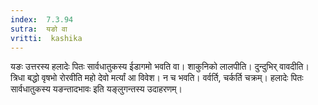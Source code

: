 ```yaml
---
index:  7.3.94
sutra:  यङो वा
vritti:  kashika 
---
```


यङः उत्तरस्य हलादेः पितः सार्वधातुकस्य ईडागमो भवति वा। शाकुनिको लालपीति। दुन्दुभिर् वावदीति। त्रिधा बद्धो वृषभो रोरवीति महो देवो मर्त्यां आ विवेश। न च भवति। वर्वर्ति, चर्कर्ति चक्रम्। हलादेः पितः सार्वधातुकस्य यङन्तादभावः इति यङ्लुगन्तस्य उदाहरणम्।

